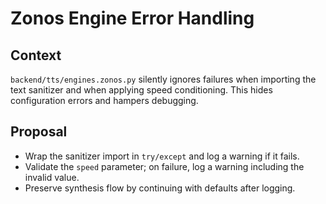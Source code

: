 # Zonos Engine Error Handling

## Context
`backend/tts/engines.zonos.py` silently ignores failures when importing the text sanitizer and when applying speed conditioning. This hides configuration errors and hampers debugging.

## Proposal
- Wrap the sanitizer import in `try/except` and log a warning if it fails.
- Validate the `speed` parameter; on failure, log a warning including the invalid value.
- Preserve synthesis flow by continuing with defaults after logging.
